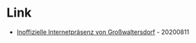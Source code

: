 # Link

* [Inoffizielle Internetpräsenz von Großwaltersdorf](http://www.unserdorf.info/) - 20200811
